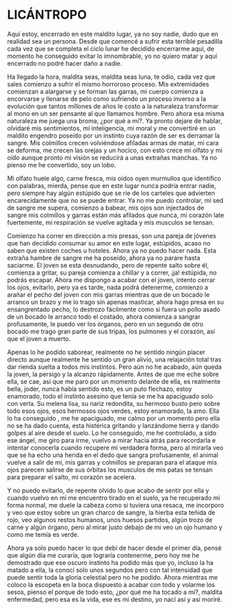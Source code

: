 # LICÁNTROPO
Aquí estoy, encerrado en este maldito lugar, ya no soy nadie, dudo que
en realidad sea un persona. Desde que comencé a sufrir esta terrible
pesadilla cada vez que se completa el ciclo lunar he decidido
encerrarme aquí, de momento he conseguido evitar lo imnombrable, yo no
quiero matar y aquí encerrado no podré hacer daño a nadie.

Ha llegado la hora, maldita seas, maldita seas luna, te odio, cada vez
que sales comienzo a sufrir el mismo horroroso proceso. Mis
extremidades comienzan a alargarse y se forman las garras, mi cuerpo
comienza a encorvarse y llenarse de pelo como sufriendo un proceso
inverso a la evolución que tantos millones de años le costo a la
naturaleza transformar al mono en un ser pensante al que llamamos
hombre. Pero ahora esa misma naturaleza me juega una broma, ¿por qué a
mí?. Ya pronto dejare de hablar, olvidaré mis sentimientos, mi
inteligencia, mi moral y me convertiré en un maldito engendro poseído
por un instinto cuya razón de ser es derramar la sangre. Mis colmillos
crecen volviéndose afiladas armas de matar, mi cara se deforma, me
crecen las orejas y un hocico, con esto crece mi olfato y mi oído
aunque pronto mi visión se reducirá a unas extrañas manchas. Ya no
pienso me he convertido, soy un lobo.

Mi olfato huele algo, carne fresca, mis oídos oyen murmullos que
identifico con palabras, mierda, pense que en este lugar nunca podría
entrar nadie, pero siempre hay algún estúpido que se ríe de los
carteles que advierten encarecidamente que no se puede entrar. Ya no me
puedo controlar, mi sed de sangre me supera, comienzo a babear, mis
ojos son injectados de sangre mis colmillos y garras están más afilados
que nunca, mi corazón late fuertemente, mi respiración se vuelve
agitada y mis musculos se tensan.

Comienzo ha correr en dirección a mis presas, son una pareja de jóvenes
que han decidido consumar su amor en este lugar, estúpidos, acaso no
saben que existen coches u hoteles. Ahora ya no puedo hacer nada. Esta
extraña hambre de sangre me ha poseído, ahora ya no parare hasta
saciarme. El joven se esta desnudando, pero de repente salto sobre él,
comienza a gritar, su pareja comienza a chillar y a correr, ¡ja!
estúpida, no podrás escapar. Ahora me dispongo a acabar con el joven,
intento cerrar los ojos, evitarlo, pero ya es tarde, nada podrá
detenerme, comienzo a arañar el pecho del joven con mis garras mientras
que de un bocado le arranco un brazo y me lo trago sin apenas masticar,
ahora hago presa en su ensangrentado pecho, lo destrozo fácilmente como
si fuera un pollo asado de un bocado le arranco todo el costado, ahora
comienza a sangrar profusamente, le puedo ver los órganos, pero en un
segundo de otro bocado me trago gran parte de sus tripas, los pulmones
y el corazón, así que el joven a muerto. 

Apenas lo he podido saborear,
realmente no he sentido ningún placer directo aunque realmente he
sentido un gran alivio, una relajación total tras dar rienda suelta a
todos mis instintos. Pero aún no he acabado, aún queda la joven, la
persigo y la alcanzo rápidamente. Antes de que me eche sobre ella, se
cae, así que me paro por un momento delante de ella, es realmente
bella, joder, nunca había sentido esto, es un puto flechazo, estoy
enamorado, todo el instinto asesino que tenía se me ha apaciguado solo
con verla. Su melena lisa, su nariz redondita, su hermoso busto pero
sobre todo esos ojos, esos hermosos ojos verdes, estoy enamorado, la
amo. Ella lo ha conseguido , me he apaciguado, me calmo por un momento
pero ella no se ha dado cuenta, esta histérica gritando y lanzándome
tierra y dando golpes al aire desde el suelo. Lo he conseguido, me he
controlado, a sido ese ángel, me giro para irme, vuelvo a mirar hacia
atrás para recordarla e intentar conocerla cuando recupere mi verdadera
forma, pero al mirarla veo que se ha echo una herida en el dedo que
sangra profusamente, el animal vuelve a salir de mí, mis garras y
colmillos se preparan para el ataque mis ojos parecen salirse de sus
órbitas los musculos de mis patas se tensan para preparar el salto, mi
corazón se acelera. 

Y no puedo evitarlo, de repente olvido lo que acabo
de sentir por ella y cuando vuelvo en mí me encuentro tirado en el
suelo, ya he recuperado mi forma normal, me duele la cabeza como si
tuviera una resaca, me incorporo y veo que estoy sobre un gran charco
de sangre, la hierba esta teñida de rojo, veo algunos restos humanos,
unos huesos partidos, algún trozo de carne y algún órgano, pero al
mirar justo debajo de mi veo un ojo humano y como me temía es verde.

Ahora ya solo puedo hacer lo que debí de hacer desde el primer día,
pensé que algún día me curaría, que lograría contenerme, pero hoy me he
demostrado que ese oscuro instinto ha podido más que yo, incluso la ha
matado a ella, la conocí solo unos segundos pero con tal intensidad que
puede sentir toda la gloría celestial pero no he podido. Ahora mientras
me coloco la escopeta en la boca dispuesto a acabar con todo y volarme
los sesos, pienso el porque de todo esto, ¿por qué me ha tocado a mí?,
maldita enfermedad, pero esa es la vida, ese es mi destino, yo nací así
y así moriré.